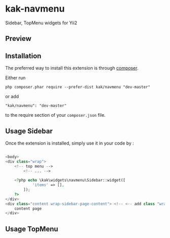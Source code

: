 # kak-navmenu
Sidebar, TopMenu widgets for Yii2

Preview
-----------

Installation
------------
The preferred way to install this extension is through [composer](http://getcomposer.org/download/).

Either run

```
php composer.phar require --prefer-dist kak/navmenu "dev-master"
```

or add

```
"kak/navmenu": "dev-master"
```

to the require section of your `composer.json` file.

Usage Sidebar
-----
Once the extension is installed, simply use it in your code by  :
```php

<body>
<div class="wrap">
    <!-- top menu -->
        <!-- ... -->   
  
    <?php echo \kak\widgets\navmenu\Sidebar::widget([
            'items' => [],
        ]);
    ?>
</div>
<div class="content wrap-sidebar-page-content"> <!-- <-- add class "wrap-sidebar-page-content" -->
    content page
</div>    
```

Usage TopMenu
-----



